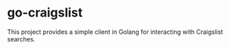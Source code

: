 # go-craigslist

This project provides a simple client in Golang for interacting with Craigslist searches.
